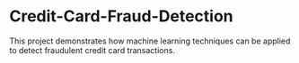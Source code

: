 # Credit-Card-Fraud-Detection
This project demonstrates how machine learning techniques can be applied to detect fraudulent credit card transactions.
